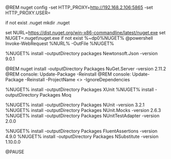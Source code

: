 @REM nuget config -set HTTP_PROXY=http://192.168.2.106:5865 -set HTTP_PROXY.USER= 

if not exist .nuget mkdir .nuget

set NURL=https://dist.nuget.org/win-x86-commandline/latest/nuget.exe
set NUGET=.nuget\nuget.exe
if not exist %~dp0%NUGET% @powershell Invoke-WebRequest %NURL% -OutFile %NUGET%

%NUGET% install -outputDirectory packages Newtonsoft.Json -version 9.0.1

@REM nuget install -outputDirectory Packages NuGet.Server -version 2.11.2
@REM console:  Update-Package -Reinstall
@REM console:  Update-Package -Reinstall -ProjectName <> -IgnoreDependencies

%NUGET% install -outputDirectory Packages   XUnit
%NUGET% install -outputDirectory Packages   Moq

%NUGET% install -outputDirectory Packages   NUnit            -version 3.2.1
%NUGET% install -outputDirectory Packages   NUnit.Mocks      -version 2.6.3
%NUGET% install -outputDirectory Packages   NUnitTestAdapter -version 2.0.0

%NUGET% install -outputDirectory Packages   FluentAssertions -version 4.9.0
%NUGET% install -outputDirectory Packages   NSubstitute -version 1.10.0.0
  
@PAUSE